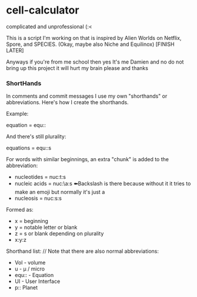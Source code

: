 # cell-calculator
complicated and unprofessional (:&lt;

This is a script I'm working on that is inspired by Alien Worlds on Netflix, Spore, and SPECIES. (Okay, maybe also Niche and Equilinox)
[FINISH LATER]

Anyways if you're from me school then yes It's me Damien and no do not bring up this project it will hurt my brain please and thanks

### ShortHands

In comments and commit messages I use my own "shorthands" or abbreviations. 
Here's how I create the shorthands.

Example:

equation = equ::

And there's still plurality:

equations = equ::s


For words with similar beginnings, an extra "chunk" is added to the abbreviation:

  - nucleotides = nuc:t:s
  - nucleic acids = nuc:\a:s ⬅️Backslash is there because without it it tries to make an emoji but normally it's just a
  - nucleosis = nuc:s:s

Formed as:

  - x = beginning
  - y = notable letter or blank
  - z = s or blank depending on plurality
  - x:y:z

Shorthand list:
  // Note that there are also normal abbreviations:
  
  - Vol - volume
  - u - µ / micro
  - equ:: - Equation
  - UI - User Interface
  - p:: Planet
